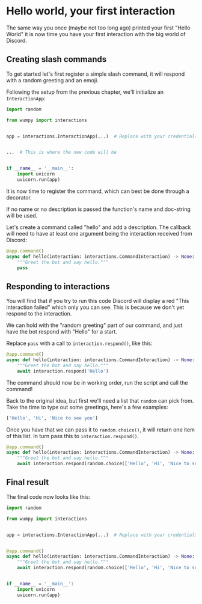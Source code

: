 # Hello world, your first interaction

The same way you once (maybe not too long ago) printed your first "Hello World" it is now time
you have your first interaction with the big world of Discord.

## Creating slash commands

To get started let's first register a simple slash command, it will respond with a random
greeting and an emoji.

Following the setup from the previous chapter, we'll initialize an `InteractionApp`:

```python
import random

from wumpy import interactions


app = interactions.InteractionApp(...)  # Replace with your credentials


...  # This is where the new code will be


if __name__ = '__main__':
    import uvicorn
    uvicorn.run(app)
```

It is now time to register the command, which can best be done through a decorator.

If no name or no description is passed the function's name and doc-string will be used.

Let's create a command called "hello" and add a description. The callback will need to have at
least one argument being the interaction received from Discord:

```python
@app.command()
async def hello(interaction: interactions.CommandInteraction) -> None:
    """Greet the bot and say hello."""
    pass
```

## Responding to interactions

You will find that if you try to run this code Discord will display a red "This interaction
failed" which only you can see. This is because we don't yet respond to the interaction.

We can hold with the "random greeting" part of our command, and just have the bot respond with
"Hello" for a start.

Replace `pass` with a call to `interaction.respond()`, like this:

```python
@app.command()
async def hello(interaction: interactions.CommandInteraction) -> None:
    """Greet the bot and say hello."""
    await interaction.respond('Hello')
```

The command should now be in working order, run the script and call the command!

Back to the original idea, but first we'll need a list that `random` can pick from. Take the
time to type out some greetings, here's a few examples:

```python
['Hello', 'Hi', 'Nice to see you']
```

Once you have that we can pass it to `random.choice()`, it will return one item of this list.
In turn pass this to `interaction.respond()`.

```python
@app.command()
async def hello(interaction: interactions.CommandInteraction) -> None:
    """Greet the bot and say hello."""
    await interaction.respond(random.choice(['Hello', 'Hi', 'Nice to see you']))
```

## Final result

The final code now looks like this:

```python
import random

from wumpy import interactions


app = interactions.InteractionApp(...)  # Replace with your credentials


@app.command()
async def hello(interaction: interactions.CommandInteraction) -> None:
    """Greet the bot and say hello."""
    await interaction.respond(random.choice(['Hello', 'Hi', 'Nice to see you']))


if __name__ = '__main__':
    import uvicorn
    uvicorn.run(app)
```
